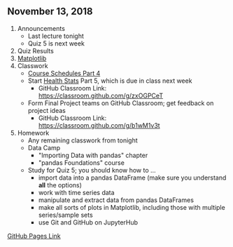 ## November 13, 2018
1. Announcements
    - Last lecture tonight
    - Quiz 5 is next week
2. Quiz Results
3. [Matplotlib](../Slides/L8_Matplotlib.slides.html) 
4. Classwork
   - [Course Schedules Part 4](../Tutorials/CourseCatalogDemo/Part4.md)
   - Start [Health Stats](../Tutorials/HealthStatsProject) Part 5, which is due in class next week
       - GitHub Classroom Link: https://classroom.github.com/g/zxOGPCeT
   - Form Final Project teams on GitHub Classroom; get feedback on project ideas
       - GitHub Classroom Link: https://classroom.github.com/g/b1wM1v3t
4. Homework
   - Any remaining classwork from tonight
   - Data Camp
       - "Importing Data with pandas" chapter
       - "pandas Foundations" course
   - Study for Quiz 5; you should know how to ...
       - import data into a pandas DataFrame (make sure you understand **all** the options)
       - work with time series data
       - manipulate and extract data from pandas DataFrames
       - make all sorts of plots in Matplotlib, including those with multiple series/sample sets
       - use Git and GitHub on JupyterHub
       
   
[GitHub Pages Link](https://christopherhuntley.github.io/ba505-docs/Agenda/)